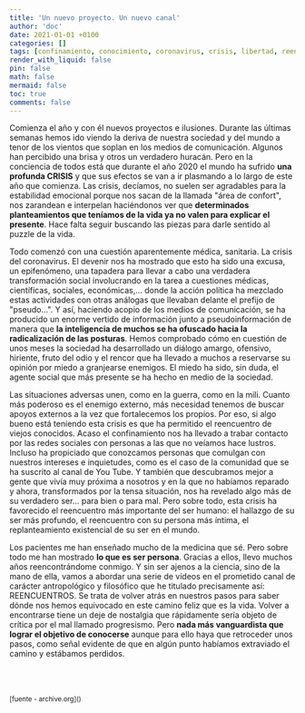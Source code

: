 ```yaml
---
title: 'Un nuevo proyecto. Un nuevo canal'
author: 'doc'
date: 2021-01-01 +0100
categories: []
tags: [confinamiento, conocimiento, coronavirus, crisis, libertad, reencuentro, reflexión, sentido]
render_with_liquid: false
pin: false
math: false
mermaid: false
toc: true
comments: false
---
```

Comienza el año y con él nuevos proyectos e ilusiones. Durante las últimas semanas hemos ido viendo la deriva de nuestra sociedad y del mundo a tenor de los vientos que soplan en los medios de comunicación. Algunos han percibido una brisa y otros un verdadero huracán. Pero en la conciencia de todos está que durante el año 2020 el mundo ha sufrido **una profunda CRISIS** y que sus efectos se van a ir plasmando a lo largo de este año que comienza. Las crisis, decíamos, no suelen ser agradables para la estabilidad emocional porque nos sacan de la llamada "área de confort", nos zarandean e interpelan haciéndonos ver que **determinados planteamientos que teníamos de la vida ya no valen para explicar el presente**. Hace falta seguir buscando las piezas para darle sentido al puzzle de la vida.  

Todo comenzó con una cuestión aparentemente médica, sanitaria. La crisis del coronavirus. El devenir nos ha mostrado que esto ha sido una excusa, un epifenómeno, una tapadera para llevar a cabo una verdadera transformación social involucrando en la tarea a cuestiones médicas, científicas, sociales, económicas,... donde la acción política ha mezclado estas actividades con otras análogas que llevaban delante el prefijo de "pseudo...". Y así, haciendo acopio de los medios de comunicación, se ha producido un enorme vertido de información junto a pseudoinformación de manera que **la inteligencia de muchos se ha ofuscado hacia la radicalización de las posturas**. Hemos comprobado cómo en cuestión de unos meses la sociedad ha desarrollado un diálogo amargo, ofensivo, hiriente, fruto del odio y el rencor que ha llevado a muchos a reservarse su opinión por miedo a granjearse enemigos. El miedo ha sido, sin duda, el agente social que más presente se ha hecho en medio de la sociedad.  

Las situaciones adversas unen, como en la guerra, como en la mili. Cuanto más poderoso es el enemigo externo, más necesidad tenemos de buscar apoyos externos a la vez que fortalecemos los propios. Por eso, si algo bueno está teniendo esta crisis es que ha permitido el reencuentro de viejos conocidos. Acaso el confinamiento nos ha llevado a trabar contacto por las redes sociales con personas a las que no veíamos hace lustros. Incluso ha propiciado que conozcamos personas que comulgan con nuestros intereses e inquietudes, como es el caso de la comunidad que se ha suscrito al canal de You Tube. Y también que descubramos mejor a gente que vivía muy próxima a nosotros y en la que no habíamos reparado y ahora, transformados por la tensa situación, nos ha revelado algo más de su verdadero ser... para bien o para mal. Pero sobre todo, esta crisis ha favorecido el reencuentro más importante del ser humano: el hallazgo de su ser más profundo, el reencuentro con su persona más íntima, el replanteamiento existencial de su ser en el mundo.  

Los pacientes me han enseñado mucho de la medicina que sé. Pero sobre todo me han mostrado **lo que es ser persona**. Gracias a ellos, llevo muchos años reencontrándome conmigo. Y sin ser ajenos a la ciencia, sino de la mano de ella, vamos a abordar una serie de vídeos en el prometido canal de carácter antropológico y filosófico que he titulado precisamente así: REENCUENTROS. Se trata de volver atrás en nuestros pasos para saber dónde nos hemos equivocado en este camino feliz que es la vida. Volver a encontrarse tiene un deje de nostalgia que rápidamente sería objeto de crítica por el mal llamado progresismo. Pero **nada más vanguardista que lograr el objetivo de conocerse** aunque para ello haya que retroceder unos pasos, como señal evidente de que en algún punto habíamos extraviado el camino y estábamos perdidos.  

<br>
<br>
<br>
<small>[fuente - archive.org]()</small>  
